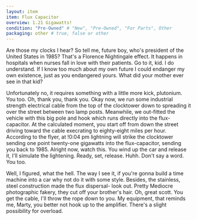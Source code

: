 ```yaml
---
layout: item
item: Flux Capacitor
overview: 1.21 Gigawatts! 
condition: "Pre-Owned" # "New", "Pre-Owned", "For Parts", Other
packaging: other # true, false or other 
---
```


Are those my clocks I hear? So tell me, future boy, who's president of the United States in 1985? That's a Florence Nightingale effect. It happens in hospitals when nurses fall in love with their patients. Go to it, kid. I do understand. If I know too much about my own future I could endanger my own existence, just as you endangered yours. What did your mother ever see in that kid?

Unfortunately no, it requires something with a little more kick, plutonium. You too. Oh, thank you, thank you. Okay now, we run some industrial strength electrical cable from the top of the clocktower down to spreading it over the street between two lamp posts. Meanwhile, we out-fitted the vehicle with this big pole and hook which runs directly into the flux-capacitor. At the calculated moment, you start off from down the street driving toward the cable execrating to eighty-eight miles
per hour. According to the flyer, at !0:04 pm lightning will strike the clocktower sending one point twenty-one gigawatts into the flux-capacitor, sending you back to 1985. Alright now, watch this. You wind up the car and release it, I'll simulate the lightening. Ready, set, release. Huhh. Don't say a word. You too.

Well, I figured, what the hell. The way I see it, if you're gonna build a time machine into a car why not do it with some style. Besides, the stainless, steel construction made the flux dispersal- look out. Pretty Mediocre photographic fakery, they cut off your brother's hair. Oh, great scott. You get the cable, I'll throw the rope down to you. My equipment, that reminds me, Marty, you better not hook up to the amplifier. There's a slight possibility for overload.

